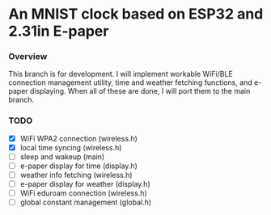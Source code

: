 # An MNIST clock based on ESP32 and 2.31in E-paper

### Overview

This branch is for development. I will implement workable WiFi/BLE connection management utility, time and weather fetching functions, and e-paper displaying. When all of these are done, I will port them to the main branch.

### TODO

- [x] WiFi WPA2 connection (wireless.h)
- [x] local time syncing (wireless.h)
- [ ] sleep and wakeup (main)
- [ ] e-paper display for time (display.h)
- [ ] weather info fetching (wireless.h)
- [ ] e-paper display for weather (display.h)
- [ ] WiFi eduroam connection (wireless.h)
- [ ] global constant management (global.h)